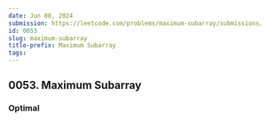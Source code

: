 ```yaml
---
date: Jun 08, 2024
submission: https://leetcode.com/problems/maximum-subarray/submissions/1280962431
id: 0053
slug: maximum-subarray
title-prefix: Maximum Subarray
tags: 
---
```


## 0053. Maximum Subarray

### Optimal

```ts {include="index.ts"}
```
